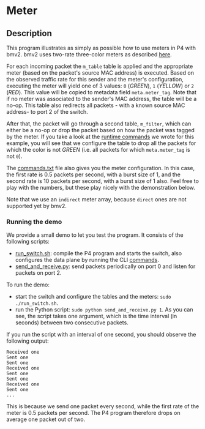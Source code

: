 # Meter

## Description

This program illustrates as simply as possible how to use meters in P4 with
bmv2. bmv2 uses two-rate three-color meters as described [here](https://tools.ietf.org/html/rfc2698).

For each incoming packet the `m_table` table is applied and the appropriate
meter (based on the packet's source MAC address) is executed. Based on the
observed traffic rate for this sender and the meter's configuration, executing
the meter will yield one of 3 values: `0` (*GREEN*), `1` (*YELLOW*) or `2`
(*RED*). This value will be copied to metadata field `meta.meter_tag`. Note that
if no meter was associated to the sender's MAC address, the table will be a
no-op. This table also redirects all packets - with a known source MAC address-
to port 2 of the switch.

After that, the packet will go through a second table, `m_filter`, which can
either be a no-op or drop the packet based on how the packet was tagged by the
meter. If you take a look at the [runtime commands](commands.txt) we wrote for
this example, you will see that we configure the table to drop all the packets
for which the color is not *GREEN* (i.e. all packets for which `meta.meter_tag`
is not `0`).

The [commands.txt](commands.txt) file also gives you the meter
configuration. In this case, the first rate is 0.5 packets per second, with a
burst size of 1, and the second rate is 10 packets per second, with a burst size
of 1 also. Feel free to play with the numbers, but these play nicely with the
demonstration below.

Note that we use an `indirect` meter array, because `direct` ones are not
supported yet by bmv2.

### Running the demo

We provide a small demo to let you test the program. It consists of the
following scripts:
- [run_switch.sh](run_switch.sh): compile the P4 program and starts the switch,
  also configures the data plane by running the CLI [commands](commands.txt).
- [send_and_receive.py](send_and_receive.py): send packets periodically on port
  0 and listen for packets on port 2.

To run the demo:
- start the switch and configure the tables and the meters: `sudo
  ./run_switch.sh`.
- run the Python script: `sudo python send_and_receive.py 1`. As you can see,
  the script takes one argument, which is the time interval (in seconds) between
  two consecutive packets.

If you run the script with an interval of one second, you should observe the
following output:

    Received one
    Sent one
    Sent one
    Received one
    Sent one
    Sent one
    Received one
    Sent one
    ...

This is because we send one packet every second, while the first rate of the
meter is 0.5 packets per second. The P4 program therefore drops on average one
packet out of two.
